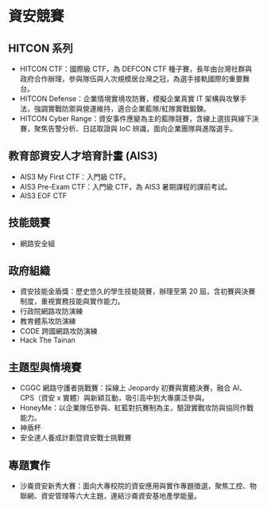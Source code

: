 # 資安競賽

## HITCON 系列
- HITCON CTF：國際級 CTF，為 DEFCON CTF 種子賽，長年由台灣社群與政府合作辦理，參與隊伍與人次規模居台灣之冠，為選手接軌國際的重要舞台。
- HITCON Defense：企業情境實境攻防賽，模擬企業真實 IT 架構與攻擊手法，強調實戰防禦與營運維持，適合企業藍隊/紅隊實戰鍛鍊。
- HITCON Cyber Range：資安事件應變為主的藍隊競賽，含線上選拔與線下決賽，聚焦告警分析、日誌取證與 IoC 辨識，面向企業團隊與進階選手。

## 教育部資安人才培育計畫 (AIS3)
- AIS3 My First CTF：入門級 CTF。
- AIS3 Pre-Exam CTF：入門級 CTF，為 AIS3 暑期課程的課前考試。
- AIS3 EOF CTF

## 技能競賽
- 網路安全組

## 政府組織
- 資安技能金盾獎：歷史悠久的學生技能競賽，辦理至第 20 屆，含初賽與決賽制度，重視實務技能與實作能力。
- 行政院網路攻防演練
- 教育體系攻防演練
- CODE 跨國網路攻防演練
- Hack The Tainan

## 主題型與情境賽
- CGGC 網路守護者挑戰賽：採線上 Jeopardy 初賽與實體決賽，融合 AI、CPS（資安 x 實體）與新穎互動，吸引高中到大專廣泛參與。
- HoneyMe：以企業隊伍參與、紅藍對抗賽制為主，驗證實戰攻防與協同作戰能力。
- 神盾杯
- 安全達人養成計劃暨資安戰士挑戰賽

## 專題實作
- 沙崙資安新秀大賽：面向大專校院的資安應用與實作專題徵選，聚焦工控、物聯網、資安管理等六大主題，連結沙崙資安基地產學能量。
